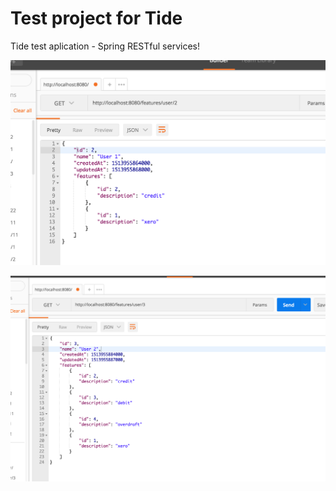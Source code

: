 # Test project for Tide
Tide test aplication - Spring RESTful services!

![alt text](https://github.com/jeck7/tide-test/blob/master/src/main/resources/Screen1.png)

![alt text](https://github.com/jeck7/tide-test/blob/master/src/main/resources/Screen2.png)


